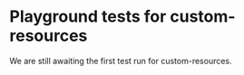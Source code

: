 # Playground tests for custom-resources
We are still awaiting the first test run for custom-resources.
